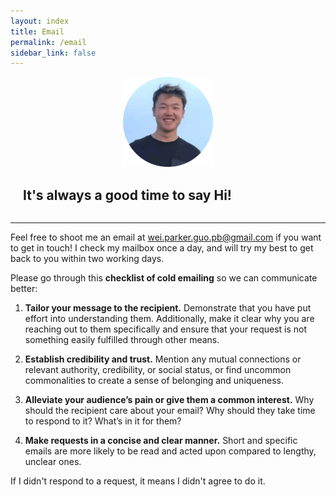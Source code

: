 ```yaml
---
layout: index
title: Email
permalink: /email
sidebar_link: false
---
```


<div style="display: flex; flex-wrap: wrap; justify-content: center; align-items: center;">
	<div style="flex: 1 1 auto; min-width: 9rem;max-width: 9rem;">
		<img src="assets/img/me.png" alt="My Photo"/>
	</div>
	<div style="flex: 2 2 auto; padding-left: 1.25rem; padding-right: 1.25rem;">
		<h2>It's always a good time to say Hi!</h2>
	</div>
</div>

---

Feel free to shoot me an email at <a href="mailto:wei.parker.guo.pb@gmail.com">wei.parker.guo.pb@gmail.com</a> if you want to get in touch! I check my mailbox once a day, and will try my best to get back to you within two working days.

Please go through this **checklist of cold emailing** so we can communicate better:

1. **Tailor your message to the recipient.** Demonstrate that you have put effort into understanding them. Additionally, make it clear why you are reaching out to them specifically and ensure that your request is not something easily fulfilled through other means.

2. **Establish credibility and trust.** Mention any mutual connections or relevant authority, credibility, or social status, or find uncommon commonalities to create a sense of belonging and uniqueness.

3. **Alleviate your audience’s pain or give them a common interest.** Why should the recipient care about your email? Why should they take time to respond to it? What’s in it for them?

4. **Make requests in a concise and clear manner.** Short and specific emails are more likely to be read and acted upon compared to lengthy, unclear ones.

If I didn't respond to a request, it means I didn't agree to do it.
